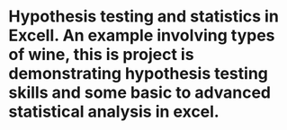 # Hypothesis testing and statistics in Excell. An example involving types of wine, this is project is demonstrating hypothesis testing skills and some basic to advanced statistical analysis in excel. 
